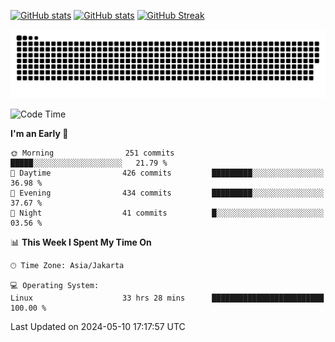 [![GitHub stats](https://github-readme-stats.vercel.app/api?username=aurelioklv&card_width=500&show_icons=true&rank_icon=github&theme=solarized-dark#gh-dark-mode-only)](https://github.com/anuraghazra/github-readme-stats#gh-dark-mode-only)
[![GitHub stats](https://github-readme-stats.vercel.app/api?username=aurelioklv&card_width=500&show_icons=true&rank_icon=github&theme=buefy#gh-light-mode-only)](https://github.com/anuraghazra/github-readme-stats#gh-light-mode-only)
[![GitHub Streak](https://streak-stats.demolab.com/?user=aurelioklv&card_width=336&theme=solarized-dark)](https://git.io/streak-stats)

<picture>
  <source media="(prefers-color-scheme: dark)" srcset="https://raw.githubusercontent.com/aurelioklv/aurelioklv/snake-output/github-contribution-grid-snake-dark.svg">
  <source media="(prefers-color-scheme: light)" srcset="https://raw.githubusercontent.com/aurelioklv/aurelioklv/snake-output/github-contribution-grid-snake.svg">
  <img alt="github contribution grid snake animation" src="https://raw.githubusercontent.com/aurelioklv/aurelioklv/snake-output/github-contribution-grid-snake.svg">
</picture>

<!--START_SECTION:waka-->
![Code Time](http://img.shields.io/badge/Code%20Time-597%20hrs%2043%20mins-blue)

**I'm an Early 🐤** 

```text
🌞 Morning                251 commits         █████░░░░░░░░░░░░░░░░░░░░   21.79 % 
🌆 Daytime                426 commits         █████████░░░░░░░░░░░░░░░░   36.98 % 
🌃 Evening                434 commits         █████████░░░░░░░░░░░░░░░░   37.67 % 
🌙 Night                  41 commits          █░░░░░░░░░░░░░░░░░░░░░░░░   03.56 % 
```


📊 **This Week I Spent My Time On** 

```text
🕑︎ Time Zone: Asia/Jakarta

💻 Operating System: 
Linux                    33 hrs 28 mins      █████████████████████████   100.00 % 
```


 Last Updated on 2024-05-10 17:17:57 UTC
<!--END_SECTION:waka-->
